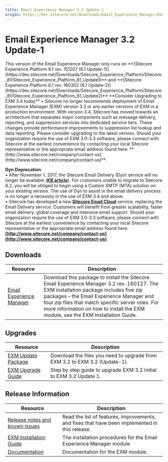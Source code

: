 ```yaml
---
title: Email Experience Manager 3.2 Update-1
origin: https://dev.sitecore.net/Downloads/Email_Experience_Manager/Email_Experience_Manager_32/Email_Experience_Manager_32_Update1.aspx
---
```


# Email Experience Manager 3.2 Update-1

  <Alert variant='warning' mb={4}>
    <AlertIcon />
    This version of the Email Experience Manager only runs on **[Sitecore Experience Platform 8.1 rev. 151207 (8.1 Update-1)](https://dev.sitecore.net/Downloads/Sitecore_Experience_Platform/Sitecore_81/Sitecore_Experience_Platform_81_Update1)** and **[Sitecore Experience Platform 8.1 rev. 160302 (8.1 Update-2)](https://dev.sitecore.net/Downloads/Sitecore_Experience_Platform/Sitecore_81/Sitecore_Experience_Platform_81_Update2)**
  </Alert>
  
  <Alert variant='warning' mb={4}>
    <AlertIcon />
    **Consider Upgrading to EXM 3.4 today**  
• Sitecore no longer recommends deployment of Email Experience Manager (EXM) version 3.3 or any earlier versions of EXM in a production environment. With version 3.4, Sitecore has moved towards an architecture that separates major components such as message delivery, reporting, and suppression services into dedicated service tiers. These changes provide performance improvements to suppression list lookup and data reporting. Please consider upgrading to the latest version. Should your organization require the use of EXM 3.0-3.3 software, please connect with Sitecore at the earliest convenience by contacting your local Sitecore representative or the appropriate email address found here: **[http://www.sitecore.net/company/contact-us](http://www.sitecore.net/company/contact-us)**.  
  
**Dyn Deprecation**  
• After November 1, 2017, the Sitecore Email Delivery (Dyn) service will no longer be available (**[KB article](https://kb.sitecore.net/articles/669456)**). For customers unable to migrate to Sitecore 8.2, you will be obliged to begin using a Custom SMTP (MTA) solution on your existing version. The use of Dyn to assist in the email delivery process is no longer a necessity in the use of EXM 3.4 and above.  
• Sitecore has developed a new **[Sitecore Email Cloud](https://doc.sitecore.net/email_experience_manager/configuring_the_delivery_process/message_transfer_agent/the_sitecore_email_cloud_compared_to_the_custom_smtp)** service, replacing the Email Delivery service. Customers will benefit from greater scalability, faster email delivery, global coverage and intensive email support. Should your organization require the use of EXM 3.0-3.3 software, please connect with Sitecore at the earliest convenience by contacting your local Sitecore representative or the appropriate email address found here: **[http://www.sitecore.net/company/contact-us](http://www.sitecore.net/company/contact-us)**.
  </Alert>
  

## Downloads

 | Resource | Description |
 | --- | --- |
 | [Email Experience Manager](https://sitecoredev.azureedge.net/~/media/1008AB5222BF4621A24FBDE26D9E7E11.ashx?date=20160204T104802) | Download this package to install the Sitecore Email Experience Manager 3.2 rev. 160127. The EXM installation package includes five zip packages – the Email Experience Manager and four zip files that match specific server roles. For more information on how to install the EXM module, see the EXM Installation Guide. |

## Upgrades

 | Resource | Description |
 | --- | --- |
 | [EXM Update Package](https://sitecoredev.azureedge.net/~/media/6438BF2FFCD045F2A2724252BDC2FF77.ashx?date=20160204T103704) | Download the files you need to upgrade from EXM 3.2 to EXM 3.2 (Update-1). |
 | [EXM Upgrade Guide](https://sitecoredev.azureedge.net/~/media/13F69690E1E74E5F81882E05B2920BFC.ashx?date=20160204T115937) | Step by step guide to upgrade EXM 3.2 Initial to EXM 3.2 Update 1. |

## Release Information

 | Resource | Description |
 | --- | --- |
 | [Release notes and known issues](/downloads/Email%20Experience%20Manager/Email%20Experience%20Manager%2032/Email%20Experience%20Manager%2032%20Update1/Release%20Notes) | Read the list of features, improvements, and fixes that have been implemented in this release. |
 | [EXM Installation Guide](https://sitecoredev.azureedge.net/~/media/CF1459B61EE04B6D9B7D8977EB3ADAAB.ashx?date=20160204T120211) | The installation procedures for the Email Experience Manager module |
 | [Documentation](https://doc.sitecore.net/email_experience_manager) | Documentation for the EXM module. |